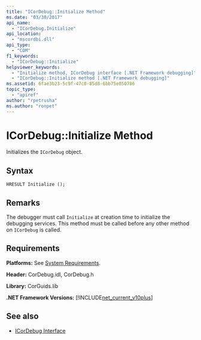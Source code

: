 ```yaml
---
title: "ICorDebug::Initialize Method"
ms.date: "03/30/2017"
api_name: 
  - "ICorDebug.Initialize"
api_location: 
  - "mscordbi.dll"
api_type: 
  - "COM"
f1_keywords: 
  - "ICorDebug::Initialize"
helpviewer_keywords: 
  - "Initialize method, ICorDebug interface [.NET Framework debugging]"
  - "ICorDebug::Initialize method [.NET Framework debugging]"
ms.assetid: 6fae3b23-5c9f-47c0-85d8-6bb75e050786
topic_type: 
  - "apiref"
author: "rpetrusha"
ms.author: "ronpet"
---
```

# ICorDebug::Initialize Method
Initializes the `ICorDebug` object.  
  
## Syntax  
  
```  
HRESULT Initialize ();  
```  
  
## Remarks  
 The debugger must call `Initialize` at creation time to initialize the debugging services. This method must be called before any other method on `ICorDebug` is called.  
  
## Requirements  
 **Platforms:** See [System Requirements](../../../../docs/framework/get-started/system-requirements.md).  
  
 **Header:** CorDebug.idl, CorDebug.h  
  
 **Library:** CorGuids.lib  
  
 **.NET Framework Versions:** [!INCLUDE[net_current_v10plus](../../../../includes/net-current-v10plus-md.md)]  
  
## See also
- [ICorDebug Interface](../../../../docs/framework/unmanaged-api/debugging/icordebug-interface.md)
